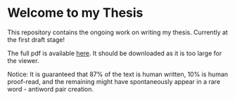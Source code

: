 # Welcome to my Thesis

This repository contains the ongoing work on writing my thesis. 
Currently at the first draft stage!

The full pdf is available [here](https://github.com/maxencedraguet/Thesis/blob/main/main.pdf). 
It should be downloaded as it is too large for the viewer. 

Notice:
It is guaranteed that 87% of the text is human written, 10% is human proof-read, and the remaining might have spontaneously appear in a rare word - antiword pair creation.
